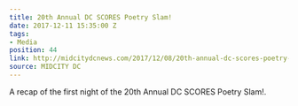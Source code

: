 ```yaml
---
title: 20th Annual DC SCORES Poetry Slam!
date: 2017-12-11 15:35:00 Z
tags:
- Media
position: 44
link: http://midcitydcnews.com/2017/12/08/20th-annual-dc-scores-poetry-slam/
source: MIDCITY DC
---
```


A recap of the first night of the 20th Annual DC SCORES Poetry Slam!.